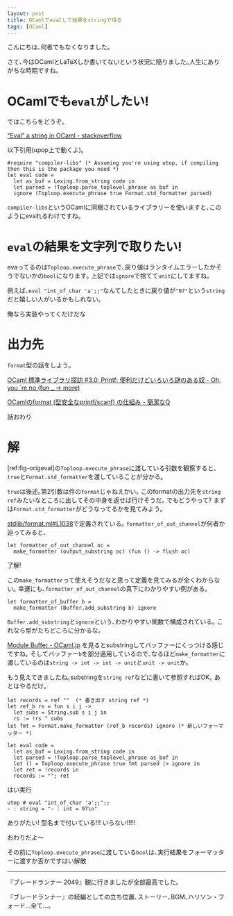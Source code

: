 ```yaml
---
layout: post
title: OCamlでevalして結果をstringで得る
tags: [OCaml]
---
```


<!--sectionize on-->

こんにちは､何者でもなくなりました｡

さて､今はOCamlとLaTeXしか書いてないという状況に陥りました｡人生にありがちな時期ですね｡

# OCamlでも`eval`がしたい!
ではこちらをどうぞ｡

[“Eval” a string in OCaml - stackoverflow](https://stackoverflow.com/questions/33291754/eval-a-string-in-ocaml)

以下引用(upop上で動くよ)｡

```ocaml:eval[label:fig-origeval]
#require "compiler-libs" (* Assuming you're using utop, if compiling then this is the package you need *)
let eval code =
  let as_buf = Lexing.from_string code in
  let parsed = !Toploop.parse_toplevel_phrase as_buf in
  ignore (Toploop.execute_phrase true Format.std_formatter parsed)
```

`compiler-libs`というOCamlに同梱されているライブラリーを使いますと､このようにevaれるわけですね｡

# `eval`の結果を文字列で取りたい!
evaってるのは`Toploop.execute_phrase`で､戻り値はランタイムエラーしたかそうでないかの`bool`になります｡
上記では`ignore`で捨てて`unit`にしてますね｡

例えば､`eval "int_of_char 'a';;"`なんてしたときに戻り値が`"97"`という`string`だと嬉しい人がいるかもしれない｡

俺なら実装やってくだけだな

# 出力先
`format`型の話をしよう｡

[OCaml 標準ライブラリ探訪 #3.0: Printf: 便利だけどいろいろ謎のある奴 - Oh, you  \`re no (fun _ → more)](http://d.hatena.ne.jp/camlspotter/20091102/1257099984)

[OCamlのformat (型安全なprintf/scanf) の仕組み - 簡潔なQ](http://qnighy.hatenablog.com/entry/2017/01/26/215948)

話おわり

# 解
<eval>[ref:fig-origeval]の`Toploop.execute_phrase`に渡している引数を観察すると､
`true`と`Format.std_formatter`を渡していることが分かる｡

`true`は後述｡第2引数は件の`format`じゃねえかい｡
このformatの出力先を`string ref`みたいなところに出してその中身を返せば行けそうだ｡
でもどうやって? まずは`Format.std_formatter`がどうなってるかを見てみよう｡

[stdlib/format.ml#L1038](https://github.com/ocaml/ocaml/blob/trunk/stdlib/format.ml#L1038)で定義されている｡
`formatter_of_out_channel`が何者か辿ってみると､

```ocaml:formatter_of_out_channel(stdlib/format.ml#1018)
let formatter_of_out_channel oc =
  make_formatter (output_substring oc) (fun () -> flush oc)
```

了解!

この`make_formatter`って使えそうだなと思って定義を見てみるが全くわからない｡
幸運にも､`formatter_of_out_channel`の真下にわかりやすい例がある｡

```ocaml:formatter_of_buffer(stdlib/format.ml#1023)
let formatter_of_buffer b =
  make_formatter (Buffer.add_substring b) ignore
```

`Buffer.add_substring`と`ignore`という､わかりやすい関数で構成されている｡
これなら型がたちどころに分かるな｡

[Module Buffer - OCaml.jp](http://ocaml.jp/refman/libref/Buffer.html#VALadd_substring)
を見るとsubstringしてバッファーにくっつける感じですね｡
そしてバッファー`b`を部分適用しているので､なるほど`make_formatter`に渡しているのは`string -> int -> int -> unit`と`unit -> unit`か｡

もう見えてきましたね｡substringを`string ref`などに書いて参照すればOK｡
あとはやるだけ｡

```ocaml:eval returning string
let records = ref ""  (* 書き出す string ref *)
let ref_b rs = fun s i j ->
  let subs = String.sub s i j in
  rs := !rs ^ subs
let fmt = Format.make_formatter (ref_b records) ignore (* 新しいフォーマッター *)

let eval code =
  let as_buf = Lexing.from_string code in
  let parsed = !Toploop.parse_toplevel_phrase as_buf in
  let () = Toploop.execute_phrase true fmt parsed |> ignore in
  let ret = !records in 
  records := ""; ret
```

はい実行

```:utop
utop # eval "int_of_char 'a';;";;
- : string = "- : int = 97\n"
```

ありがたい! 型名まで付いている!!! いらない!!!!!

おわりだよ〜

その前に`Toploop.execute_phrase`に渡している`bool`は､実行結果をフォーマッターに渡すか否かですはい解散

---

『ブレードランナー 2049』観に行きましたが全部最高でした｡

『ブレードランナー』の続編としての立ち位置､ストーリー､BGM､ハリソン・フォード…全て…｡

